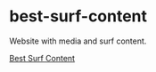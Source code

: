 # best-surf-content
Website with media and surf content.

<a href="https://flplemos.github.io/best-surf-content/" target="_blank"> Best Surf Content </a>
